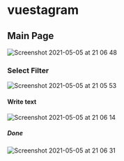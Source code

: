 # vuestagram

## Main Page
![Screenshot 2021-05-05 at 21 06 48](https://user-images.githubusercontent.com/75091509/117138616-3b113980-ade6-11eb-88a6-e3fa335f1338.jpg)

### Select Filter
![Screenshot 2021-05-05 at 21 05 53](https://user-images.githubusercontent.com/75091509/117138606-38164900-ade6-11eb-9723-7a3d6929ab7a.jpg)

#### Write text

![Screenshot 2021-05-05 at 21 06 14](https://user-images.githubusercontent.com/75091509/117138610-39477600-ade6-11eb-862b-f3595132a32d.jpg)

##### Done
![Screenshot 2021-05-05 at 21 06 31](https://user-images.githubusercontent.com/75091509/117138613-39e00c80-ade6-11eb-911a-4a14a55138a4.jpg)
